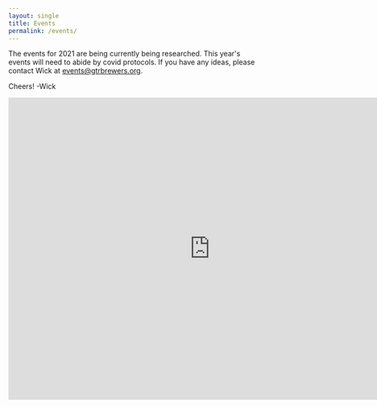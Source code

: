 ```yaml
---
layout: single
title: Events
permalink: /events/
---
```

The events for 2021 are being currently being researched. This year's events will need to abide by covid protocols.  If you have any ideas, please contact Wick at events@gtrbrewers.org.

Cheers!
 -Wick

 <iframe src="https://calendar.google.com/calendar/embed?src=c_qku75m7n8537mrq9jvviftfh0s%40group.calendar.google.com&ctz=America%2FChicago" style="border: 0" width="800" height="600" frameborder="0" scrolling="no"></iframe>
